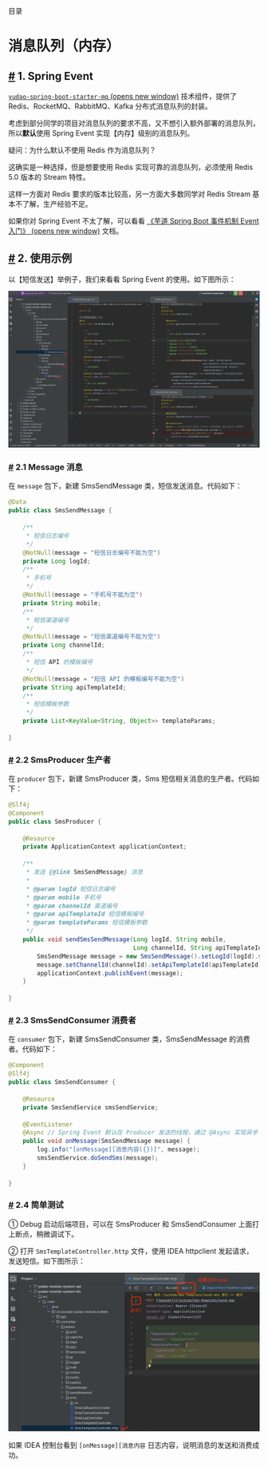 目录

# 消息队列（内存）

## [#](#_1-spring-event) 1. Spring Event

[`yudao-spring-boot-starter-mq` (opens new window)](https://github.com/YunaiV/ruoyi-vue-pro/blob/master/yudao-framework/yudao-spring-boot-starter-mq/) 技术组件，提供了 Redis、RocketMQ、RabbitMQ、Kafka 分布式消息队列的封装。

考虑到部分同学的项目对消息队列的要求不高，又不想引入额外部署的消息队列，所以**默认**使用 Spring Event 实现【内存】级别的消息队列。

疑问：为什么默认不使用 Redis 作为消息队列？

这确实是一种选择，但是想要使用 Redis 实现可靠的消息队列，必须使用 Redis 5.0 版本的 Stream 特性。

这样一方面对 Redis 要求的版本比较高，另一方面大多数同学对 Redis Stream 基本不了解，生产经验不足。

如果你对 Spring Event 不太了解，可以看看 [《芋道 Spring Boot 事件机制 Event 入门》 (opens new window)](https://www.iocoder.cn/Spring-Boot/Event/?yudao) 文档。

## [#](#_2-使用示例) 2. 使用示例

以【短信发送】举例子，我们来看看 Spring Event 的使用。如下图所示：

![项目结构](./static/短信发送的项目结构.png)

### [#](#_2-1-message-消息) 2.1 Message 消息

在 `message` 包下，新建 SmsSendMessage 类，短信发送消息。代码如下：

```java
@Data
public class SmsSendMessage {

    /**
     * 短信日志编号
     */
    @NotNull(message = "短信日志编号不能为空")
    private Long logId;
    /**
     * 手机号
     */
    @NotNull(message = "手机号不能为空")
    private String mobile;
    /**
     * 短信渠道编号
     */
    @NotNull(message = "短信渠道编号不能为空")
    private Long channelId;
    /**
     * 短信 API 的模板编号
     */
    @NotNull(message = "短信 API 的模板编号不能为空")
    private String apiTemplateId;
    /**
     * 短信模板参数
     */
    private List<KeyValue<String, Object>> templateParams;

}

```

### [#](#_2-2-smsproducer-生产者) 2.2 SmsProducer 生产者

在 `producer` 包下，新建 SmsProducer 类，Sms 短信相关消息的生产者。代码如下：

```java
@Slf4j
@Component
public class SmsProducer {

    @Resource
    private ApplicationContext applicationContext;

    /**
     * 发送 {@link SmsSendMessage} 消息
     *
     * @param logId 短信日志编号
     * @param mobile 手机号
     * @param channelId 渠道编号
     * @param apiTemplateId 短信模板编号
     * @param templateParams 短信模板参数
     */
    public void sendSmsSendMessage(Long logId, String mobile,
                                   Long channelId, String apiTemplateId, List<KeyValue<String, Object>> templateParams) {
        SmsSendMessage message = new SmsSendMessage().setLogId(logId).setMobile(mobile);
        message.setChannelId(channelId).setApiTemplateId(apiTemplateId).setTemplateParams(templateParams);
        applicationContext.publishEvent(message);
    }

}

```

### [#](#_2-3-smssendconsumer-消费者) 2.3 SmsSendConsumer 消费者

在 `consumer` 包下，新建 SmsSendConsumer 类，SmsSendMessage 的消费者。代码如下：

```java
@Component
@Slf4j
public class SmsSendConsumer {

    @Resource
    private SmsSendService smsSendService;

    @EventListener
    @Async // Spring Event 默认在 Producer 发送的线程，通过 @Async 实现异步
    public void onMessage(SmsSendMessage message) {
        log.info("[onMessage][消息内容({})]", message);
        smsSendService.doSendSms(message);
    }

}

```

### [#](#_2-4-简单测试) 2.4 简单测试

① Debug 启动后端项目，可以在 SmsProducer 和 SmsSendConsumer 上面打上断点，稍微调试下。

② 打开 `SmsTemplateController.http` 文件，使用 IDEA httpclient 发起请求，发送短信。如下图所示：

![简单测试](./static/简单测试.png)

如果 IDEA 控制台看到 `[onMessage][消息内容` 日志内容，说明消息的发送和消费成功。